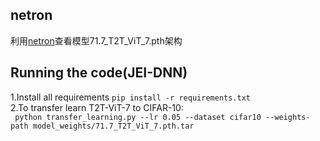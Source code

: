 ## netron
利用[netron](https://netron.app/)查看模型71.7_T2T_ViT_7.pth架构
## Running the code(JEI-DNN)
1.Install all requirements `pip install -r requirements.txt`  
2.To transfer learn T2T-ViT-7 to CIFAR-10:  
` python transfer_learning.py --lr 0.05 --dataset cifar10 --weights-path model_weights/71.7_T2T_ViT_7.pth.tar`
